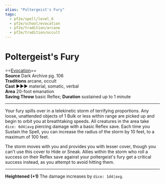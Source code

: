 ```yaml
---
alias: "Poltergeist's Fury"
tags:
  - pf2e/spell/level_6
  - pf2e/school/evocation
  - pf2e/tradition/arcane
  - pf2e/tradition/occult
---
```


# Poltergeist's Fury

==[Evocation](../../../Traits/Evocation.md)==  
__Source__ Dark Archive pg. 106  
**Traditions** arcane, occult  
**Cast** ►►► material, somatic, verbal  
**Area** 20-foot emanation  
**Saving Throw** basic Reflex; **Duration** sustained up to 1 minute

---

Your fury spills over in a telekinetic storm of terrifying proportions. Any loose, unattended objects of 1 Bulk or less within range are picked up and begin to orbit you at breathtaking speeds. All creatures in the area take `dice: 6d4|avg` piercing damage with a basic Reflex save. Each time you Sustain the Spell, you can increase the radius of the storm by 10 feet, to a maximum of 100 feet.

The storm moves with you and provides you with lesser cover, though you can't use this cover to Hide or Sneak. Allies within the storm who roll a success on their Reflex save against your poltergeist's fury get a critical success instead, as you attempt to avoid hitting them.

<hr>

**Heightened (+1)** The damage increases by `dice: 1d4|avg`.

